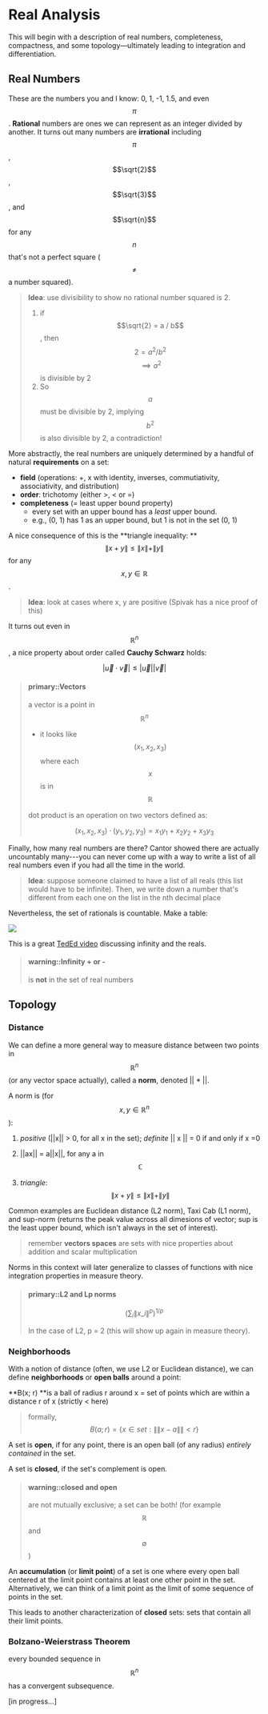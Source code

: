 # Real Analysis

This will begin with a description of real numbers, completeness, compactness, and some topology—ultimately leading to integration and differentiation.

## Real Numbers

These are the numbers you and I know: 0, 1, -1, 1.5, and even $$\pi$$. 
**Rational** numbers are ones we can represent as an integer divided by another.
It turns out many numbers are **irrational** including $$\pi$$, $$\sqrt{2}$$, $$\sqrt{3}$$, and $$\sqrt{n}$$ for
any $$n$$ that's not a perfect square \($$\neq$$ a number squared\).

> **Idea**: use divisibility to show no rational number squared is 2.
> 
> 1. if $$\sqrt{2} = a / b$$, then $$ 2 = a^2 / b^2$$ $$\implies a^2$$ is divisible by 2 
> 2. So $$a$$ must be divisible by 2, implying $$b^2$$ is also divisible by 2, a contradiction!

More abstractly, the real numbers are uniquely determined by a handful of natural **requirements** on a set:

* **field** \(operations: +, x with identity, inverses, commutiativity, associativity, and distribution\)
* **order**: trichotomy \(either &gt;, &lt; or =\)
* **completeness** \(= least upper bound property\)
  * every set with an upper bound has a _least_ upper bound.
  * e.g., \(0, 1\) has 1 as an upper bound, but 1 is not in the set \(0, 1\)


A nice consequence of this is the **triangle inequality: **$$ \| x + y \| \leq \|x\| + \|y\|$$ for any $$x, y \in \mathbb{R}$$.

> **Idea**: look at cases where x, y are positive \(Spivak has a nice proof of this\)

It turns out even in $$\mathbb{R}^n$$, a nice property about order called **Cauchy Schwarz** holds:


$$
|\vec{u} \cdot \vec{v} | 
\leq 
|\vec{u}| | \vec{v} |
$$


> #### primary::Vectors
> 
> a vector is a point in $$\mathbb{R}^n$$
> 
> * it looks like $$(x_1, x_2, x_3)$$ where each $$x$$ is in $$\mathbb{R}$$
> 
> dot product is an operation on two vectors defined as:
> 
> $$(x_1, x_2, x_3) \cdot (y_1, y_2, y_3) = x_1y_1 + x_2y_2 + x_3y_3$$

Finally, how many real numbers are there? 
Cantor showed there are actually uncountably many---you can never come up with a way to write a list of all real numbers even if you had all the time in the world.

> **Idea**: suppose someone claimed to have a list of all reals \(this list would have to be infinite\). Then, we write down a number that's different from each one on the list in the nth decimal place

Nevertheless, the set of rationals is countable. Make a table:

![](https://divisbyzero.files.wordpress.com/2013/04/screen-shot-2013-04-16-at-9-23-14-pm.png)

This is a great [TedEd video](http://ed.ted.com/lessons/how-big-is-infinity) discussing infinity and the reals.

> #### warning::Infinity + or -
> 
> is **not** in the set of real numbers

## Topology

### Distance

We can define a more general way to measure distance between two points in $$\mathbb{R}^n$$ \(or any vector space actually\), called a **norm**, denoted \|\| \* \|\|.

A norm is \(for $$x, y \in \mathbb{R}^n$$\):

1. _positive_ \(\|\|x\|\| &gt; 0, for all x in the set\); _definite_ \|\| x \|\| = 0 if and only if x =0

2. \|\|ax\|\| = a\|\|x\|\|, for any a in $$\mathbb{C}$$

3. _triangle_: $$ \| x + y \| \leq \| x \| + \| y \| $$


Common examples are Euclidean distance \(L2 norm\), Taxi Cab \(L1 norm\), and sup-norm \(returns the peak value across all dimesions of vector; sup is the least upper bound, which isn't always in the set of interest\).

> remember **vectors spaces** are sets with nice properties about addition and scalar multiplication

Norms in this context will later generalize to classes of functions with nice integration properties in measure theory.

> #### primary::L2 and Lp norms
> 
> 
> $$
> \left ( \sum_i \| x\_i \|^p \right )^{1/p}
> $$
> 
> 
> In the case of L2, p = 2 \(this will show up again in measure theory\).

### Neighborhoods

With a notion of distance \(often, we use L2 or Euclidean distance\), we can define **neighborhoods** or **open balls** around a point:

**B\(x; r\) **is a ball of radius r around x = set of points which are within a distance r of x \(strictly &lt; here\)

> formally, $$B(a; r) = \{ x \in set : \|\| x - a \|\| < r \}$$

A set is **open**, if for any point, there is an open ball \(of any radius\) _entirely contained_ in the set.

A set is **closed**, if the set's complement is open.

> #### warning::closed and open
> 
> are not mutually exclusive; a set can be both! \(for example $$\mathbb{R}$$ and $$\emptyset$$ \)

An **accumulation** \(or **limit point**\) of a set is one where every open ball centered at the limit point contains at least one other point in the set. Alternatively, we can think of a limit point as the limit of some sequence of points in the set.

This leads to another characterization of **closed** sets: sets that contain all their limit points.

### Bolzano-Weierstrass Theorem

every bounded sequence in $$\mathbb{R}^n$$ has a convergent subsequence.



\[in progress...\]

